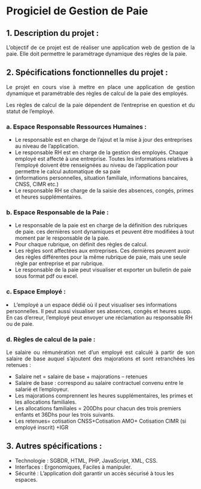 # Progiciel de Gestion de Paie
<h2>1. Description du projet :</h2>
<p align="justify">
L’objectif de ce projet est de réaliser une application web de gestion de la paie. Elle doit permettre le paramétrage dynamique des règles de la paie.
</p>
<h2>2. Spécifications fonctionnelles du projet :</h2>
<p align="justify">
Le projet en cours vise à mettre en place une application de gestion dynamique et paramétrable des règles de calcul de la paie des employés.
</p>
<p align="justify">
Les règles de calcul de la paie dépendent de l’entreprise en question et du statut de l’employé.
</p>
<h3>a. Espace Responsable Ressources Humaines :</h3>
<ul>
    <li>Le responsable est en charge de l’ajout et la mise à jour des entreprises au niveau de l’application.</li>
    <li>Le responsable RH est en charge de la gestion des employés. Chaque employé est affecté à une entreprise. Toutes les informations relatives à l’employé doivent être renseignées au niveau de l’application pour permettre le calcul automatique de sa paie </li>
    <li>(informations personnelles, situation familiale, informations bancaires, CNSS, CIMR etc.)</li>
    <li>Le responsable RH se charge de la saisie des absences, congés, primes et heures supplémentaires.</li>
</ul>
<h3>b. Espace Responsable de la Paie :</h3>
<ul>
    <li>Le responsable de la paie est en charge de la définition des rubriques de paie. ces dernières sont dynamiques et peuvent être modifiées à tout moment par le responsable de la paie.</li>
    <li>Pour chaque rubrique, on définit des règles de calcul.</li>
    <li>Les règles sont affectées aux entreprises. Ces dernières peuvent avoir des règles différentes pour la même rubrique de paie, mais une seule règle par entreprise et par rubrique.</li>
    <li>Le responsable de la paie peut visualiser et exporter un bulletin de paie sous format pdf ou excel.</li>
</ul>
<h3>c. Espace Employé :</h3>
    <li>L’employé a un espace dédié où il peut visualiser ses informations personnelles. Il peut aussi visualiser ses absences, congés et heures supp. En cas d’erreur, l’employé peut envoyer une réclamation au responsable RH ou de paie.</li>
<h3>d. Règles de calcul de la paie :</h3>
<p align="justify">
Le salaire ou rémunération net d’un employé est calculé à partir de son salaire de base auquel s’ajoutent des majorations et sont retranchées les retenues :
</p>
<ul>
<li>Salaire net = salaire de base + majorations – retenues</li>
<li>Salaire de base : correspond au salaire contractuel convenu entre le salarié et l’employeur.</li>
<li>Les majorations comprennent les heures supplémentaires, les primes et les allocations familiales.</li>
<li>Les allocations familiales = 200Dhs pour chacun des trois premiers enfants et 36Dhs pour les trois suivants.</li>
<li>Les retenues= cotisation CNSS+Cotisation AMO+ Cotisation CIMR (si employé inscrit) +IGR</li>
</ul>
<h2>3. Autres spécifications :</h2>
<ul>
    <li>Technologie : SGBDR, HTML, PHP, JavaScript, XML, CSS.</li>
    <li>Interfaces : Ergonomiques, Faciles à manipuler.</li>
    <li>Sécurité : L’application doit garantir un accès sécurisé à tous les espaces.</li>
</ul>